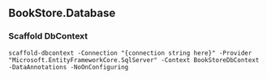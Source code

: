 ## BookStore.Database

### Scaffold DbContext
`scaffold-dbcontext -Connection "{connection string here}" -Provider "Microsoft.EntityFrameworkCore.SqlServer" -Context BookStoreDbContext -DataAnnotations -NoOnConfiguring`